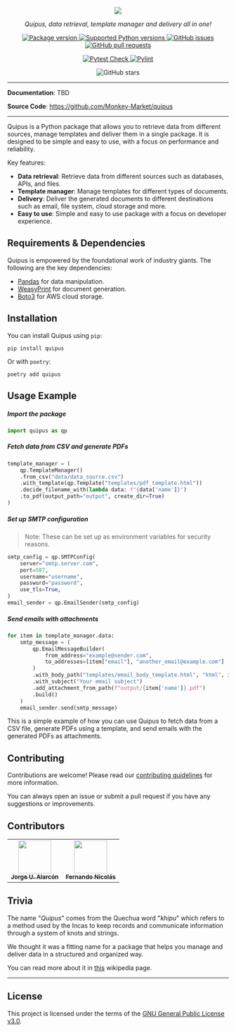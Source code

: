 <p align="center">
    <a href="https://pypi.org/project/quipus"><img src="https://i.imgur.com/uSUvgP9.png"></a>
</p>

<p align="center">
  <em>Quipus, data retrieval, template manager and delivery all in one!</em>
</p>

<p align="center">
    <a href="https://pypi.org/project/quipus" target="_blank">
        <img src="https://img.shields.io/pypi/v/quipus?color=%2334D058&label=pypi%20package" alt="Package version">
    </a>
    <a href="https://pypi.org/project/quipus" target="_blank">
        <img src="https://img.shields.io/pypi/pyversions/quipus.svg?color=%2334D058" alt="Supported Python versions">
    </a>
    <a href="https://github.com/Monkey-Market/quipus/issues" target="_blank">
      <img src="https://img.shields.io/github/issues/monkey-market/quipus" alt="GitHub issues">
    </a>
    <a href="https://github.com/Monkey-Market/quipus/pulls" target="_blank">
      <img src="https://img.shields.io/github/issues-pr/monkey-market/quipus" alt="GitHub pull requests">
    </a>
</p>

<p align="center">
    <a href="https://github.com/Monkey-Market/quipus/actions/workflows/pytest.yml">
        <img src="https://github.com/Monkey-Market/quipus/actions/workflows/pytest.yml/badge.svg" alt="Pytest Check">
    </a>
    <a href="https://github.com/Monkey-Market/quipus/actions/workflows/pylint.yml">
        <img src="https://github.com/Monkey-Market/quipus/actions/workflows/pylint.yml/badge.svg" alt="Pylint">
    </a>
</p>
<p align="center">
    <img src="https://img.shields.io/github/stars/monkey-market/quipus?style=social" alt="GitHub stars">
</p>


---

**Documentation**: TBD

**Source Code**: <a href="https://github.com/Monkey-Market/quipus" target="_blank">https://github.com/Monkey-Market/quipus</a>

---

Quipus is a Python package that allows you to retrieve data from different sources, manage templates and deliver them in a single package. It is designed to be simple and easy to use, with a focus on performance and reliability.

Key features:
- **Data retrieval**: Retrieve data from different sources such as databases, APIs, and files.
- **Template manager**: Manage templates for different types of documents.
- **Delivery**: Deliver the generated documents to different destinations such as email, file system, cloud storage and more.
- **Easy to use**: Simple and easy to use package with a focus on developer experience.

## Requirements & Dependencies

Quipus is empowered by the foundational work of industry giants. The following are the key dependencies:

- <a href="https://pandas.pydata.org/" class="external-link" target="_blank">Pandas</a> for data manipulation.
- <a href="https://weasyprint.org/" class="external-link" target="_blank">WeasyPrint</a> for document generation.
- <a href="https://boto3.amazonaws.com/v1/documentation/api/latest/index.html" class="external-link" target="_blank">Boto3</a> for AWS cloud storage.

## Installation

You can install Quipus using `pip`:

```console
pip install quipus
```

Or with `poetry`:
```console
poetry add quipus
```

## Usage Example

##### Import the package
```python
import quipus as qp
```

##### Fetch data from CSV and generate PDFs
```python
template_manager = (
    qp.TemplateManager()
    .from_csv("data/data_source.csv")
    .with_template(qp.Template("templates/pdf_template.html"))
    .decide_filename_with(lambda data: f"{data['name']}")
    .to_pdf(output_path="output", create_dir=True)
)
```

##### Set up SMTP configuration
> Note: These can be set up as environment variables for security reasons.
```python
smtp_config = qp.SMTPConfig(
    server="smtp.server.com",
    port=587,
    username="username",
    password="password",
    use_tls=True,
)
email_sender = qp.EmailSender(smtp_config)
```

##### Send emails with attachments
```python
for item in template_manager.data:
    smtp_message = (
        qp.EmailMessageBuilder(
            from_address="example@sender.com", 
            to_addresses=[item["email"], "another_email@example.com"]
        )
        .with_body_path("templates/email_body_template.html", "html", item)
        .with_subject("Your email subject")
        .add_attachment_from_path(f"output/{item['name']}.pdf")
        .build()
    )
    email_sender.send(smtp_message)
```

This is a simple example of how you can use Quipus to fetch data from a CSV file, generate PDFs using a template, and send emails with the generated PDFs as attachments.

## Contributing

Contributions are welcome! Please read our [contributing guidelines](https://github.com/Monkey-Market/quipus/blob/main/CONTRIBUTING.md) for more information.

You can always open an issue or submit a pull request if you have any suggestions or improvements.

## Contributors
<table>
  <tr>
    <td align="center" id="j1loop">
      <a href="https://github.com/j1loop/">
        <img src="https://avatars.githubusercontent.com/u/97411958?v=4" width="75px;" alt=""/>
        <br />
        <sub>
          <b>Jorge U. Alarcón</b>
        </sub>
      </a>
      <br />
    </td>
    <td align="center" id="pandasoncode">
      <a href="https://github.com/pandasoncode/">
        <img src="https://avatars.githubusercontent.com/u/110241663?v=4" width="75px;" alt=""/>
        <br />
        <sub>
          <b>Fernando Nicolás</b>
        </sub>
      </a>
      <br />
    </td>
  </tr>
</table>

## Trivia

The name "*Quipus*" comes from the Quechua word "*khipu*" which refers to a method used by the Incas to keep records and communicate information through a system of knots and strings.

We thought it was a fitting name for a package that helps you manage and deliver data in a structured and organized way.

You can read more about it in [this](https://en.wikipedia.org/wiki/Quipu) wikipedia page.

---

## License

This project is licensed under the terms of the [GNU General Public License v3.0](https://github.com/Monkey-Market/quipus/blob/main/LICENSE).
